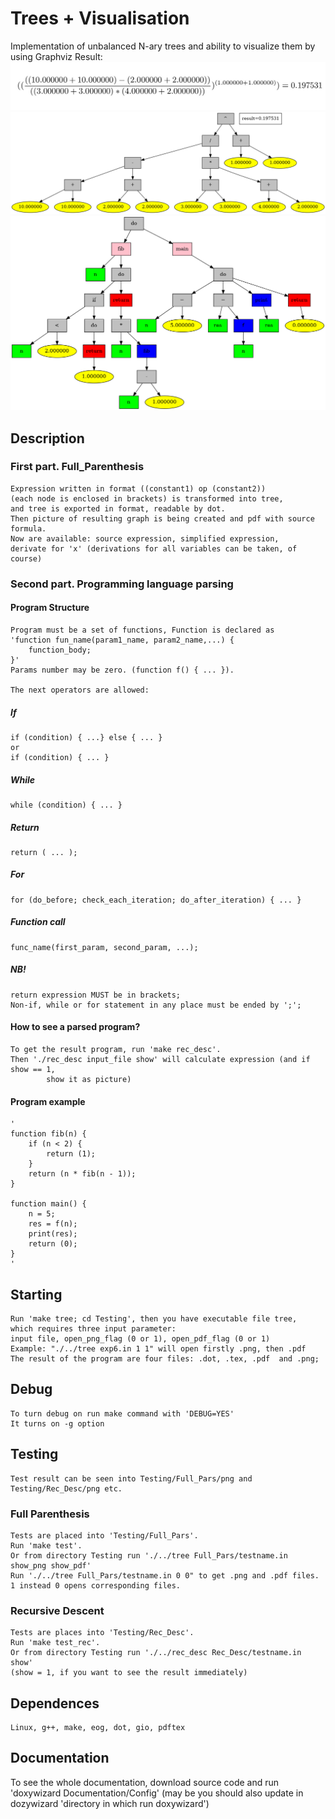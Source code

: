 # Trees + Visualisation
Implementation of unbalanced N-ary trees and ability to visualize them by using Graphviz
Result:
![alt text](https://github.com/GetsuDer/TreesAndVisualisation/blob/main/formula.jpg)
![alt text](https://github.com/GetsuDer/TreesAndVisualisation/blob/main/graph.png)
![alt_text](https://github.com/GetsuDer/TreesAndVisualisation/blob/main/fib.png)

## Description
### First part. Full_Parenthesis
    Expression written in format ((constant1) op (constant2))
    (each node is enclosed in brackets) is transformed into tree,
    and tree is exported in format, readable by dot.
    Then picture of resulting graph is being created and pdf with source formula.
    Now are available: source expression, simplified expression, 
    derivate for 'x' (derivations for all variables can be taken, of course)

### Second part. Programming language parsing
#### Program Structure
    Program must be a set of functions, Function is declared as 
    'function fun_name(param1_name, param2_name,...) {
        function_body;
    }'
    Params number may be zero. (function f() { ... }).

    The next operators are allowed:
##### If
    if (condition) { ...} else { ... }
    or
    if (condition) { ... }
##### While
    while (condition) { ... }
##### Return
    return ( ... );
##### For
    for (do_before; check_each_iteration; do_after_iteration) { ... }

##### Function call
    func_name(first_param, second_param, ...);

##### NB!
    return expression MUST be in brackets;
    Non-if, while or for statement in any place must be ended by ';';

#### How to see a parsed program?   
    To get the result program, run 'make rec_desc'.
    Then './rec_desc input_file show' will calculate expression (and if show == 1, 
            show it as picture)
#### Program example
    '
    function fib(n) {
        if (n < 2) {
            return (1);
        }
        return (n * fib(n - 1));
    }

    function main() {
        n = 5;
        res = f(n);
        print(res);
        return (0);
    }
    '
## Starting
    Run 'make tree; cd Testing', then you have executable file tree, 
    which requires three input parameter: 
    input file, open_png_flag (0 or 1), open_pdf_flag (0 or 1)
    Example: "./../tree exp6.in 1 1" will open firstly .png, then .pdf
    The result of the program are four files: .dot, .tex, .pdf  and .png;

## Debug
    To turn debug on run make command with 'DEBUG=YES'
    It turns on -g option

## Testing
    Test result can be seen into Testing/Full_Pars/png and Testing/Rec_Desc/png etc.

### Full Parenthesis
    Tests are placed into 'Testing/Full_Pars'.
    Run 'make test'.
    Or from directory Testing run './../tree Full_Pars/testname.in show_png show_pdf'
    Run './../tree Full_Pars/testname.in 0 0" to get .png and .pdf files. 
    1 instead 0 opens corresponding files.
### Recursive Descent
    Tests are places into 'Testing/Rec_Desc'.
    Run 'make test_rec'.
    Or from directory Testing run './../rec_desc Rec_Desc/testname.in show'
    (show = 1, if you want to see the result immediately)

## Dependences
    Linux, g++, make, eog, dot, gio, pdftex

## Documentation
To see the whole documentation, download source code and run 'doxywizard Documentation/Config'
(may be you should also update in dozywizard 'directory in which run doxywizard')
